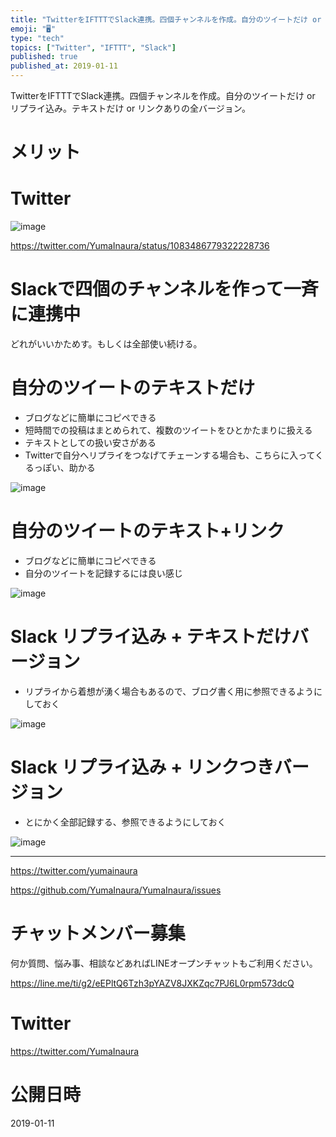 ```yaml
---
title: "TwitterをIFTTTでSlack連携。四個チャンネルを作成。自分のツイートだけ or リプライ込み。テキストだけ or リンクありの全"
emoji: "🖥"
type: "tech"
topics: ["Twitter", "IFTTT", "Slack"]
published: true
published_at: 2019-01-11
---
```


TwitterをIFTTTでSlack連携。四個チャンネルを作成。自分のツイートだけ or リプライ込み。テキストだけ or リンクありの全バージョン。

# メリット



# Twitter

![image](https://user-images.githubusercontent.com/13635059/51001634-f063b780-1573-11e9-86c9-27eb6e120d9f.png)

https://twitter.com/YumaInaura/status/1083486779322228736

# Slackで四個のチャンネルを作って一斉に連携中

どれがいいかためす。もしくは全部使い続ける。

# 自分のツイートのテキストだけ

- ブログなどに簡単にコピペできる
- 短時間での投稿はまとめられて、複数のツイートをひとかたまりに扱える
- テキストとしての扱い安さがある
- Twitterで自分へリプライをつなげてチェーンする場合も、こちらに入ってくるっぽい、助かる

![image](https://user-images.githubusercontent.com/13635059/51001690-1b4e0b80-1574-11e9-93ae-35860eace504.png)


# 自分のツイートのテキスト+リンク

- ブログなどに簡単にコピペできる
- 自分のツイートを記録するには良い感じ

![image](https://user-images.githubusercontent.com/13635059/51001674-0ffae000-1574-11e9-9781-e5d12cbfdeac.png)

# Slack リプライ込み + テキストだけバージョン

- リプライから着想が湧く場合もあるので、ブログ書く用に参照できるようにしておく

![image](https://user-images.githubusercontent.com/13635059/51001743-53ede500-1574-11e9-97ca-f8230afd2288.png)

# Slack リプライ込み +  リンクつきバージョン

- とにかく全部記録する、参照できるようにしておく

![image](https://user-images.githubusercontent.com/13635059/51001719-39b40700-1574-11e9-9c13-eb113580a08b.png)

---

https://twitter.com/yumainaura

https://github.com/YumaInaura/YumaInaura/issues









<!-- Update From Qiita API -->

# チャットメンバー募集


何か質問、悩み事、相談などあればLINEオープンチャットもご利用ください。

https://line.me/ti/g2/eEPltQ6Tzh3pYAZV8JXKZqc7PJ6L0rpm573dcQ





# Twitter


https://twitter.com/YumaInaura


<!-- Update From Qiita API -->



# 公開日時

2019-01-11
